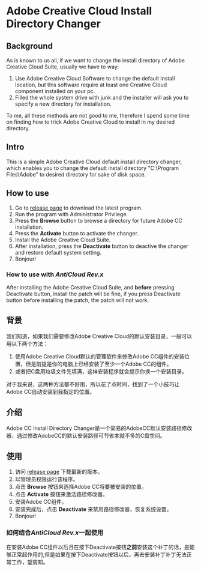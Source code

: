 # Adobe Creative Cloud Install Directory Changer

## Background

As is known to us all, if we want to change the install directory of Adobe Creative Cloud Suite, usually we have to way:

1. Use Adobe Creative Cloud Software to change the default install location, but this software require at least one Creative Cloud component installed on your pc.
2. Filled the whole system drive with junk and the installer will ask you to specify a new directory for installation.

To me, all these methods are not good to me, therefore I spend some time on finding how to trick Adobe Creative Cloud to install in my desired directory.

## Intro

This is a simple Adobe Creative Cloud default install directory changer, which enables you to change the default install directory "C:\Program Files\Adobe" to desired directory for sake of disk space.

## How to use

1. Go to [release page](https://github.com/Xiderowg/AdobeCCInstallDirectoryChanger/releases) to download the latest program.
2. Run the program with Administrator Privilege.
3. Press the **Browse** button to browse a directory for future Adobe CC installation.
4. Press the **Activate** button to activate the changer.
5. Install the Adobe Creative Cloud Suite.
6. After installation, press the **Deactivate** button to deactive the changer and restore default system setting.
7. Bonjour!

### How to use with *AntiCloud Rev.x*

After installing the Adobe Creative Cloud Suite, and **before** pressing Deactivate button, install the patch will be fine, if you press Deactivate button before installing the patch, the patch will not work.

## 背景

我们知道，如果我们需要修改Adobe Creative Cloud的默认安装目录，一般可以用以下两个方法：

1. 使用Adobe Creative Cloud默认的管理软件来修改Adobe CC组件的安装位置，但是前提是你的电脑上已经安装了至少一个Adobe CC的组件。
2. 或者把C盘用垃圾文件先填满，这样安装程序就会提示你换一个安装目录。

对于我来说，这两种方法都不好用，所以花了点时间，找到了一个小技巧让Adobe CC自动安装到我指定的位置。

## 介绍

Adobe CC Install Directory Changer是一个简易的AdobeCC默认安装路径修改器，通过修改AdobeCC的默认安装路径可节省本就不多的C盘空间。

## 使用

1. 访问 [release page](https://github.com/Xiderowg/AdobeCCInstallDirectoryChanger/releases) 下载最新的版本。
2. 以管理员权限运行该程序。
3. 点击 **Browse** 按钮来选择Adobe CC将要被安装的位置。
4. 点击 **Activate** 按钮来激活路径修改器。
5. 安装Adobe CC组件。
6. 安装完成后，点击 **Deactivate** 来禁用路径修改器，恢复系统设置。
7. Bonjour!

### 如何结合*AntiCloud Rev.x*一起使用

在安装Adobe CC组件以后且在按下Deactivate按钮**之前**安装这个补丁的话，是能够正常起作用的,但是如果在按下Deactivate按钮以后，再去安装补丁补丁无法正常工作，望周知。